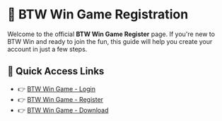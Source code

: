 <!DOCTYPE html>
<html lang="en">
<head>
    <meta charset="UTF-8">
    <title>BTW Win Game Registration</title>
</head>
<body>
    <h1>📝 BTW Win Game Registration</h1>
    <p>
        Welcome to the official <strong>BTW Win Game Register</strong> page. If you're new to BTW Win and ready to join the fun, this guide will help you create your account in just a few steps.
    </p>
    <h2>🔗 Quick Access Links</h2>
    <ul>
        <li>👉 <a href="#">BTW Win Game - Login</a></li>
        <li>👉 <a href="#">BTW Win Game - Register</a></li>
        <li>👉 <a href="#">BTW Win Game - Download</a></li>
    </ul>
</body>
</html>
